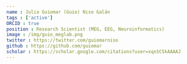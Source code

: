 ```yaml
---
name : Julia Guiomar (Guio) Niso Galán
tags : ['active']
ORCID : true
position : Research Scientist (MEG, EEG, Neuroinformatics)
image : /img/guio_meglab.png
twitter : https://twitter.com/guiomarniso
github : https://github.com/guiomar
scholar : https://scholar.google.com/citations?user=xqxSCSkAAAAJ
--- 
```

